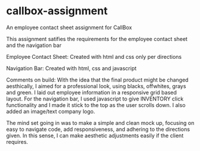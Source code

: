 
# callbox-assignment

An employee contact sheet assignment for CallBox

This assignment satifies the requirements for the employee contact sheet and the navigation bar

Employee Contact Sheet:
Created with html and css only per directions

Navigation Bar:
Created with html, css and javascript

Comments on build:
With the idea that the final product might be changed aesthically, I aimed for a professional look, using blacks, offwhites, grays and green. I laid out employee information in a responsive grid based layout. For the navigation bar, I used javascript to give INVENTORY click functionality and I made it stick to the top as the user scrolls down. I also added an image/text company logo. 

The mind set going in was to make a simple and clean mock up, focusing on easy to navigate code, add responsiveness, and adhering to the directions given. In this sense, I can make aesthetic adjustments easily if the client requires.

